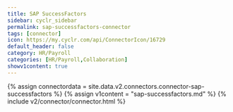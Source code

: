 ```yaml
---
title: SAP SuccessFactors
sidebar: cyclr_sidebar
permalink: sap-successfactors-connector
tags: [connector]
icon: https://my.cyclr.com/api/ConnectorIcon/16729
default_header: false
category: HR/Payroll
categories: [HR/Payroll,Collaboration]
showv1content: true
---
```

{% assign connectordata = site.data.v2.connectors.connector-sap-successfactors %}
{% assign v1content = "sap-successfactors.md" %}
{% include v2/connector/connector.html %}	